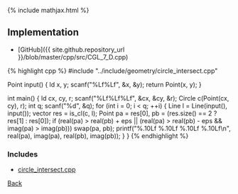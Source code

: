 {% include mathjax.html %}



## Implementation

- [GitHub]({{ site.github.repository_url }}/blob/master/cpp/src/CGL_7_D.cpp)

{% highlight cpp %}
#include "../include/geometry/circle_intersect.cpp"

Point input() {
  ld x, y;
  scanf("%Lf%Lf", &x, &y);
  return Point(x, y);
}

int main() {
  ld cx, cy, r;
  scanf("%Lf%Lf%Lf", &cx, &cy, &r);
  Circle c(Point(cx, cy), r);
  int q;
  scanf("%d", &q);
  for (int i = 0; i < q; ++i) {
    Line l = Line(input(), input());
    vector<Point> res = is_cl(c, l);
    Point pa = res[0], pb = (res.size() == 2 ? res[1] : res[0]);
    if (real(pa) > real(pb) + eps ||
        (real(pa) > real(pb) - eps && imag(pa) > imag(pb))) swap(pa, pb);
    printf("%.10Lf %.10Lf %.10Lf %.10Lf\n",
           real(pa), imag(pa), real(pb), imag(pb));
  }
}
{% endhighlight %}

### Includes

- [circle_intersect.cpp](../include/geometry/circle_intersect)

[Back](..)
